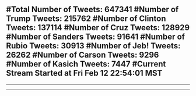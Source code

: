 #Total Number of Tweets: 647341 
#Number of Trump Tweets: 215762
#Number of Clinton Tweets: 137114
#Number of Cruz Tweets: 128929
#Number of Sanders Tweets: 91641
#Number of Rubio Tweets: 30913
#Number of Jeb! Tweets: 26262
#Number of Carson Tweets: 9296
#Number of Kasich Tweets: 7447
#Current Stream Started at Fri Feb 12 22:54:01 MST
---
---
---

